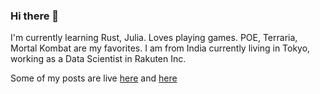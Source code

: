 ### Hi there 👋

<!--
**sivakon/sivakon** is a ✨ _special_ ✨ repository because its `README.md` (this file) appears on your GitHub profile.

Here are some ideas to get you started:

- 🔭 I’m currently working on ...
- 🌱 I’m currently learning ...
- 👯 I’m looking to collaborate on ...
- 🤔 I’m looking for help with ...
- 💬 Ask me about ...
- 📫 How to reach me: ...
- 😄 Pronouns: ...
- ⚡ Fun fact: ...
-->

I'm currently learning Rust, Julia. Loves playing games. POE, Terraria, Mortal Kombat are my favorites. I am from India currently living in Tokyo, working as a Data Scientist in Rakuten Inc.

Some of my posts are live [here](https://kons.dev) and [here](https://katrocitus.tumblr.com)

